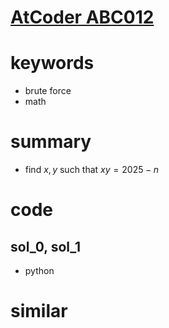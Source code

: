 # [AtCoder ABC012](https://atcoder.jp/contests/abc012/tasks/abc012_3)

# keywords 
- brute force
- math

# summary
- find $x, y$ such that $xy = 2025 - n$

# code 
## sol_0, sol_1
- python


# similar